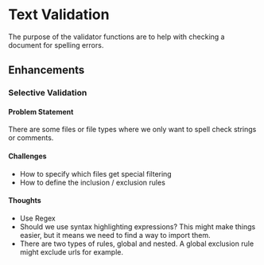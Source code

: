 # Text Validation

The purpose of the validator functions are to help with checking a document for spelling errors.

## Enhancements

### Selective Validation

#### Problem Statement

There are some files or file types where we only want to spell check strings or comments.

#### Challenges

- How to specify which files get special filtering
- How to define the inclusion / exclusion rules

#### Thoughts

- Use Regex
- Should we use syntax highlighting expressions? This might make things easier, but it means we need to find a way to import them.
- There are two types of rules, global and nested. A global exclusion rule might exclude urls for example.
